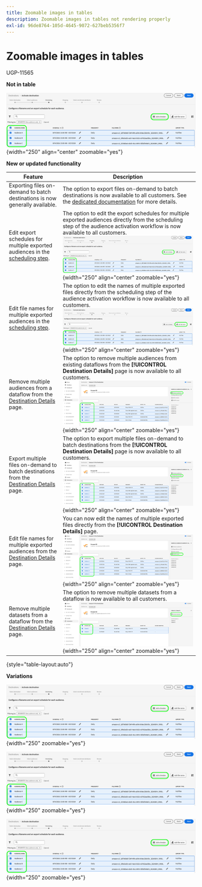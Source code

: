 ```yaml
---
title: Zoomable images in tables
description: Zoomable images in tables not rendering properly
exl-id: 96de8764-105d-4645-9072-627beb5356f7
---
```

# Zoomable images in tables

UGP-11565

**Not in table**

![Image of the Experience Platform user interface highlighting the Edit schedule option in the scheduling step.](/help/test-guide/authoring-guide/assets/edit-schedule.png "Edit schedule option in the scheduling step."){width="250" align="center" zoomable="yes"}

**New or updated functionality**

| Feature | Description |
| ----------- | ----------- |
| Exporting files on-demand to batch destinations is now generally available. | The option to export files on-demand to batch destinations is now available to all customers. See the [dedicated documentation](https://www.adobe.com) for more details.|
| Edit export schedules for multiple exported audiences in the [scheduling step](https://www.adobe.com). | The option to edit the export schedules for multiple exported audiences directly from the scheduling step of the audience activation workflow is now available to all customers. ![Image of the Experience Platform user interface highlighting the Edit schedule option in the scheduling step.](/help/test-guide/authoring-guide/assets/edit-schedule.png "Edit schedule option in the scheduling step."){width="250" align="center" zoomable="yes"}|
| Edit file names for multiple exported audiences in the [scheduling step](https://www.adobe.com). | The option to edit the names of multiple exported files directly from the scheduling step of the audience activation workflow is now available to all customers. ![Image of the Experience Platform user interface highlighting the Edit file name option in the scheduling step.](/help/test-guide/authoring-guide/assets/edit-file-name.png "Edit file name option in the scheduling step."){width="250" align="center" zoomable="yes"}|
| Remove multiple audiences from a dataflow from the [Destination Details](https://www.adobe.com) page.  | The option to remove multiple audiences from existing dataflows from the **[!UICONTROL Destination Details]** page is now available to all customers. ![Image of the Experience Platform user interface highlighting the Remove audiences option in the Destination Details page.](/help/test-guide/authoring-guide/assets/bulk-remove-audiences.png "Remove audiences option in the Destination Details page."){width="250" align="center" zoomable="yes"} |
| Export multiple files on-demand to batch destinations from the [Destination Details](https://www.adobe.com) page. | The option to export multiple files on-demand to batch destinations from the **[!UICONTROL Destination Details]** page is now available to all customers. ![Image of the Experience Platform user interface highlighting the Export file now option in the Destination Details page.](/help/test-guide/authoring-guide/assets/bulk-export-file-now.png "Export file now option in the Destination Details page."){width="250" align="center" zoomable="yes"} |
| Edit file names for multiple exported audiences from the [Destination Details](https://www.adobe.com) page. | You can now edit the names of multiple exported files directly from the **[!UICONTROL Destination Details]** page. ![Image of the Experience Platform user interface highlighting the Edit file name option in the destination details page.](/help/test-guide/authoring-guide/assets/edit-file-name-destination-details.png "Edit file name option in the destination details page."){width="250" align="center" zoomable="yes"} |
| Remove multiple datasets from a dataflow from the [Destination Details](https://www.adobe.com) page. | The option to remove multiple datasets from a dataflow is now available to all customers. ![Image of the Experience Platform user interface highlighting the Remove datasets option in the destination details page.](/help/test-guide/authoring-guide/assets/bulk-remove-datasets.png "Remove datasets option in the destination details page."){width="250" align="center" zoomable="yes"} |

{style="table-layout:auto"}

**Variations**

![Image of the Experience Platform user interface highlighting the Edit schedule option in the scheduling step.](/help/test-guide/authoring-guide/assets/edit-schedule.png "Edit schedule option in the scheduling step."){width="250" zoomable="yes"}

![Image of the Experience Platform user interface highlighting the Edit schedule option in the scheduling step](/help/test-guide/authoring-guide/assets/edit-schedule.png "Edit schedule option in the scheduling step"){width="250" zoomable="yes"}

![Image of the Experience Platform user interface highlighting the Edit schedule option in the scheduling step](/help/test-guide/authoring-guide/assets/edit-schedule.png){width="250" zoomable="yes"}

